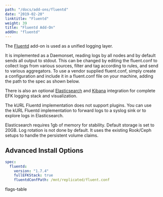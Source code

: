 ```yaml
---
path: "/docs/add-ons/fluentd"
date: "2019-02-20"
linktitle: "Fluentd"
weight: 39
title: "Fluentd Add-On"
addOn: "fluentd"
---
```


The [Fluentd](https://www.fluentd.org/) add-on is used as a unified logging layer.

It is implemented as a Daemonset, reading logs by all nodes and by default sends all output to stdout.
This can be changed by editing the fluent.conf to collect logs from various sources, filter and tag according to rules, and send to various aggregators.
To use a vendor supplied fluent.conf, simply create a configuration and include it in a fluent.conf file on your machine, adding the path to the spec as shown below.

There is also an optional [Elasticsearch](https://www.elastic.co/elasticsearch/) and [Kibana](https://www.elastic.co/kibana) integration for complete EFK logging stack and visualization.

The kURL Fluentd implementation does not support plugins. You can use the kURL Fluentd implementation to forward logs to a syslog sink or to explore logs in Elasticsearch.

Elasticsearch requires 1gb of memory for stability. Default storage is set to 20GB. Log rotation is not done by default. It uses the existing Rook/Ceph setups to handle the persistent volume claims.

## Advanced Install Options

```yaml
spec:
  fluentd:
    version: "1.7.4"
    fullEFKStack: true
    fluentdConfPath: /mnt/replicated/fluent.conf
```

flags-table
